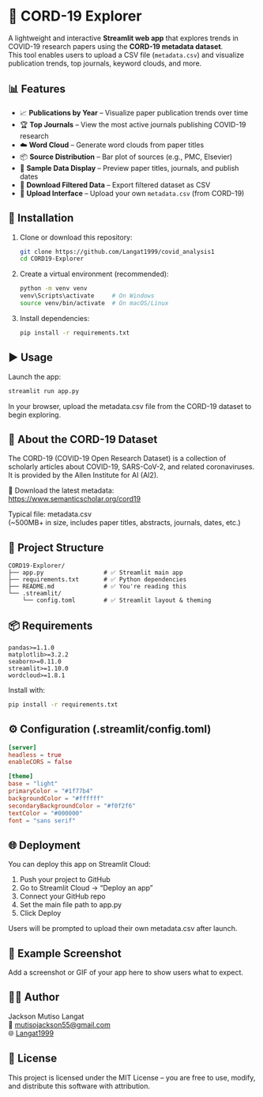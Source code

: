 # 🦠 CORD-19 Explorer

A lightweight and interactive **Streamlit web app** that explores trends in COVID-19 research papers using the **CORD-19 metadata dataset**.  
This tool enables users to upload a CSV file (`metadata.csv`) and visualize publication trends, top journals, keyword clouds, and more.

## 📊 Features

- 📈 **Publications by Year** – Visualize paper publication trends over time
- 🏆 **Top Journals** – View the most active journals publishing COVID-19 research
- ☁️ **Word Cloud** – Generate word clouds from paper titles
- 📦 **Source Distribution** – Bar plot of sources (e.g., PMC, Elsevier)
- 📄 **Sample Data Display** – Preview paper titles, journals, and publish dates
- 💾 **Download Filtered Data** – Export filtered dataset as CSV
- 📂 **Upload Interface** – Upload your own `metadata.csv` (from CORD-19)

## 🚀 Installation

1. Clone or download this repository:
   ```bash
   git clone https://github.com/Langat1999/covid_analysis1
   cd CORD19-Explorer
   ```
2. Create a virtual environment (recommended):
   ```bash
   python -m venv venv
   venv\Scripts\activate     # On Windows
   source venv/bin/activate  # On macOS/Linux
   ```
3. Install dependencies:
   ```bash
   pip install -r requirements.txt
   ```

## ▶️ Usage

Launch the app:
```bash
streamlit run app.py
```
In your browser, upload the metadata.csv file from the CORD-19 dataset to begin exploring.

## 🧠 About the CORD-19 Dataset

The CORD-19 (COVID-19 Open Research Dataset) is a collection of scholarly articles about COVID-19, SARS-CoV-2, and related coronaviruses. It is provided by the Allen Institute for AI (AI2).

🔗 Download the latest metadata:  
https://www.semanticscholar.org/cord19

Typical file: metadata.csv  
(~500MB+ in size, includes paper titles, abstracts, journals, dates, etc.)

## 📁 Project Structure

```
CORD19-Explorer/
├── app.py                 # ✅ Streamlit main app
├── requirements.txt       # ✅ Python dependencies
├── README.md              # ✅ You're reading this
└── .streamlit/
    └── config.toml        # ✅ Streamlit layout & theming
```

## 📦 Requirements

```
pandas>=1.1.0
matplotlib>=3.2.2
seaborn>=0.11.0
streamlit>=1.10.0
wordcloud>=1.8.1
```

Install with:
```bash
pip install -r requirements.txt
```

## ⚙️ Configuration (.streamlit/config.toml)

```toml
[server]
headless = true
enableCORS = false

[theme]
base = "light"
primaryColor = "#1f77b4"
backgroundColor = "#ffffff"
secondaryBackgroundColor = "#f0f2f6"
textColor = "#000000"
font = "sans serif"
```

## 🌐 Deployment

You can deploy this app on Streamlit Cloud:

1. Push your project to GitHub
2. Go to Streamlit Cloud → “Deploy an app”
3. Connect your GitHub repo
4. Set the main file path to app.py
5. Click Deploy

Users will be prompted to upload their own metadata.csv after launch.

## 🧪 Example Screenshot

Add a screenshot or GIF of your app here to show users what to expect.

## 👨‍💻 Author

Jackson Mutiso Langat  
📧 mutisojackson55@gmail.com  
🌐 [Langat1999](https://github.com/Langat1999)

## 📜 License

This project is licensed under the MIT License – you are free to use, modify, and distribute this software with attribution.
